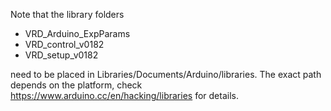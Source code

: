 Note that the library folders
- VRD_Arduino_ExpParams
- VRD_control_v0182
- VRD_setup_v0182

need to be placed in Libraries/Documents/Arduino/libraries. The exact path depends on the platform, check https://www.arduino.cc/en/hacking/libraries for details.
